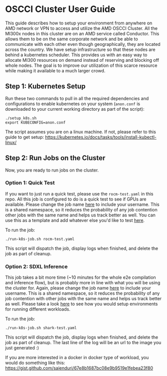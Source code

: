 # OSCCI Cluster User Guide

This guide describes how to setup your environment from anywhere on AMD network or VPN to access and utilize the AMD OSCCI Cluster.
All the MI300x nodes in this cluster are on an AMD service called Conductor. This allows them to be on the same corporate network and be able to communicate with each other even though geographically, they are located across the country. We have setup infrastructure so that these nodes are behind a kubernetes scheduler. This provides us with an easy way to allocate MI300 resources on demand instead of reserving and blocking off whole nodes. The goal is to improve our utilization of this scarce resource while making it available to a much larger crowd.

## Step 1: Kubernetes Setup
Run these two commands to pull in all the required dependencies and configurations to enable kubernetes on your system (`anon.conf` is downloaded to your current working directory as part of the script):

```
./setup_k8s.sh
export KUBECONFIG=anon.conf
```
The script assumes you are on a linux machine. If not, please refer to this guide to get setup: https://kubernetes.io/docs/tasks/tools/install-kubectl-linux/

## Step 2: Run Jobs on the Cluster

Now, you are ready to run jobs on the cluster.

### Option 1: Quick Test

If you want to just run a quick test, please use the `rocm-test.yaml` in this repo. 
All this job is configured to do is a quick test to see if GPUs are available.
Please change the job name [here](https://github.com/saienduri/ossci-cluster/blob/main/rocm-test.yaml#L4) to include your username. This is a shared namespace, so it reduces the probability of any job contention other jobs with the same name and helps us track better as well.
You can use this as a template and add whatever else you'd like to test [here](https://github.com/saienduri/ossci-cluster/blob/main/rocm-test.yaml#L17).

To run the job:
```
./run-k8s-job.sh rocm-test.yaml
```

This script will dispatch the job, display logs when finished, and delete the job as part of cleanup.

### Option 2: SDXL Inference

This job takes a bit more time (~10 minutes for the whole e2e compilation and inference flow), but is probably more in line with what you will be using the cluster for.
Again, please change the job name [here](https://github.com/saienduri/ossci-cluster/blob/main/rocm-test.yaml#L4) to include your username. This is a shared namespace, so it reduces the probability of any job contention with other jobs with the same name and helps us track better as well.
Please take a look [here](https://github.com/saienduri/ossci-cluster/blob/main/shark-test.yaml#L25) to see how you would setup environments for running different workloads.

To run the job:
```
./run-k8s-job.sh shark-test.yaml
```

This script will dispatch the job, display logs when finished, and delete the job as part of cleanup.
The last line of the log will be an url to the image you just generated :)

If you are more interested in a docker in docker type of workload, you would do something like this: https://gist.github.com/saienduri/67e8b1687bc08e9b9519e1febea23f80




